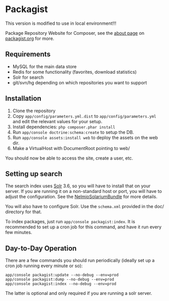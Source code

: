Packagist
=========

This version is modified to use in local environment!!!


Package Repository Website for Composer, see the [about page](http://packagist.org/about) on [packagist.org](http://packagist.org/) for more.

Requirements
------------

- MySQL for the main data store
- Redis for some functionality (favorites, download statistics)
- Solr for search
- git/svn/hg depending on which repositories you want to support

Installation
------------

1. Clone the repository
2. Copy `app/config/parameters.yml.dist` to `app/config/parameters.yml` and edit the relevant values for your setup.
3. Install dependencies: `php composer.phar install`
4. Run `app/console doctrine:schema:create` to setup the DB.
5. Run `app/console assets:install web` to deploy the assets on the web dir.
6. Make a VirtualHost with DocumentRoot pointing to web/

You should now be able to access the site, create a user, etc.

Setting up search
-----------------

The search index uses [Solr](http://lucene.apache.org/solr/) 3.6, so you will have to install that on your server.
If you are running it on a non-standard host or port, you will have to adjust the configuration. See the
[NelmioSolariumBundle](https://github.com/nelmio/NelmioSolariumBundle) for more details.

You will also have to configure Solr. Use the `schema.xml` provided in the doc/ directory for that.

To index packages, just run `app/console packagist:index`. It is recommended to set up a cron job for
this command, and have it run every few minutes.

Day-to-Day Operation
--------------------

There are a few commands you should run periodically (ideally set up a cron job running every minute or so):

    app/console packagist:update --no-debug --env=prod
    app/console packagist:dump --no-debug --env=prod
    app/console packagist:index --no-debug --env=prod

The latter is optional and only required if you are running a solr server.
